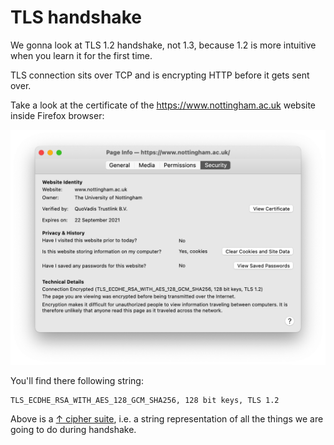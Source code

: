 # TLS handshake

We gonna look at TLS 1.2 handshake, not 1.3, because 1.2 is more intuitive when you learn it for the first time.

TLS connection sits over TCP and is encrypting HTTP before it gets sent over.

Take a look at the certificate of the https://www.nottingham.ac.uk website inside Firefox browser:

<img src="cipher%20suite.png" alt="drawing" width="600"/>

 You'll find there following string:

```text
TLS_ECDHE_RSA_WITH_AES_128_GCM_SHA256, 128 bit keys, TLS 1.2
```

Above is a [↑ cipher suite](https://en.wikipedia.org/wiki/Cipher_suite), i.e. a string representation of all the things we are going to do during handshake.
